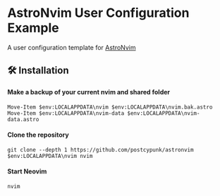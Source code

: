 # AstroNvim User Configuration Example

A user configuration template for [AstroNvim](https://github.com/AstroNvim/AstroNvim)

## 🛠️ Installation

#### Make a backup of your current nvim and shared folder

```shell
Move-Item $env:LOCALAPPDATA\nvim $env:LOCALAPPDATA\nvim.bak.astro
Move-Item $env:LOCALAPPDATA\nvim-data $env:LOCALAPPDATA\nvim-data.astro
```

#### Clone the repository

```shell
git clone --depth 1 https://github.com/postcypunk/astronvim $env:LOCALAPPDATA\nvim nvim
```

#### Start Neovim

```shell
nvim
```
